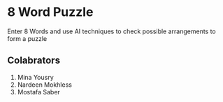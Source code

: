# 8 Word Puzzle

Enter 8 Words and use AI techniques to check possible arrangements to form a puzzle 


## Colabrators
1. Mina Yousry
2. Nardeen Mokhless
3. Mostafa Saber
